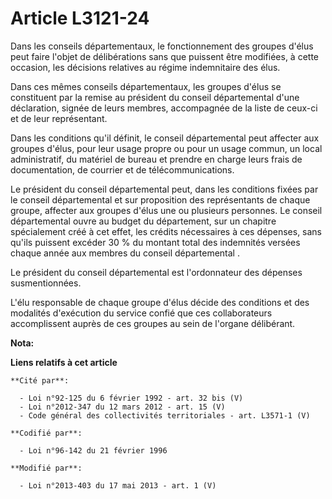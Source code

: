 # Article L3121-24

Dans les conseils départementaux, le fonctionnement des groupes d'élus peut faire l'objet de délibérations sans que puissent
être modifiées, à cette occasion, les décisions relatives au régime indemnitaire des élus. 

Dans ces mêmes conseils départementaux, les groupes d'élus se constituent par la remise au président du conseil départemental
d'une déclaration, signée de leurs membres, accompagnée de la liste de ceux-ci et de leur représentant. 

Dans les conditions qu'il définit, le conseil départemental  peut affecter aux groupes d'élus, pour leur usage propre ou pour
un usage commun, un local administratif, du matériel de bureau et prendre en charge leurs frais de documentation, de courrier
et de télécommunications. 

Le président du conseil départemental  peut, dans les conditions fixées par le conseil départemental  et sur proposition des
représentants de chaque groupe, affecter aux groupes d'élus une ou plusieurs personnes. Le conseil départemental  ouvre au
budget du département, sur un chapitre spécialement créé à cet effet, les crédits nécessaires à ces dépenses, sans qu'ils
puissent excéder 30 % du montant total des indemnités versées chaque année aux membres du conseil départemental . 

Le président du conseil départemental  est l'ordonnateur des dépenses susmentionnées. 

L'élu responsable de chaque groupe d'élus décide des conditions et des modalités d'exécution du service confié que ces
collaborateurs accomplissent auprès de ces groupes au sein de l'organe délibérant.

**Nota:**



**Liens relatifs à cet article**

	**Cité par**:

	  - Loi n°92-125 du 6 février 1992 - art. 32 bis (V)
	  - Loi n°2012-347 du 12 mars 2012 - art. 15 (V)
	  - Code général des collectivités territoriales - art. L3571-1 (V)

	**Codifié par**:

	  - Loi n°96-142 du 21 février 1996

	**Modifié par**:

	  - Loi n°2013-403 du 17 mai 2013 - art. 1 (V)
